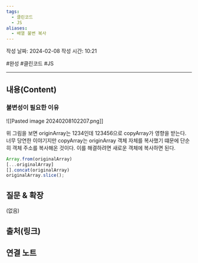```yaml
---
tags:
  - 클린코드
  - JS
aliases:
  - 배열 불변 복사
---
```

작성 날짜: 2024-02-08
작성 시간: 10:21

#완성 #클린코드 #JS 

----
## 내용(Content)
### 불변성이 필요한 이유
![[Pasted image 20240208102207.png]]

위 그림을 보면 originArray는 1234인데 123456으로 copyArray가 영향을 받는다. 너무 당연한 이야기지만 copyArray는 originArray 객체 자체를 복사했기 떄문에 단순히 객체 주소를 복사해온 것이다. 이를 해결하려면 새로운 객체에 복사하면 된다.


```js
Array.from(originalArray)
[...originalArray]
[].concat(originalArray)
originalArray.slice();
```
## 질문 & 확장

(없음)

## 출처(링크)


## 연결 노트










